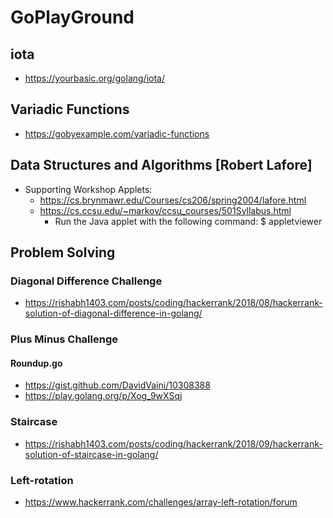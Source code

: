 # GoPlayGround

## iota
- https://yourbasic.org/golang/iota/

## Variadic Functions
- https://gobyexample.com/variadic-functions

## Data Structures and Algorithms [Robert Lafore]
  - Supporting Workshop Applets:
    - https://cs.brynmawr.edu/Courses/cs206/spring2004/lafore.html
    - https://cs.ccsu.edu/~markov/ccsu_courses/501Syllabus.html
      - Run the Java applet with the following command: $ appletviewer <html file>

## Problem Solving

### Diagonal Difference Challenge
- https://rishabh1403.com/posts/coding/hackerrank/2018/08/hackerrank-solution-of-diagonal-difference-in-golang/

### Plus Minus Challenge

#### Roundup.go
- https://gist.github.com/DavidVaini/10308388
- https://play.golang.org/p/Xog_9wXSqj

### Staircase
- https://rishabh1403.com/posts/coding/hackerrank/2018/09/hackerrank-solution-of-staircase-in-golang/

### Left-rotation
- https://www.hackerrank.com/challenges/array-left-rotation/forum


